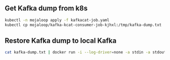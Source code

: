 ## Get Kafka dump from k8s

```bash
kubectl -n mojaloop apply -f kafkacat-job.yaml
kubectl cp mojaloop/kafka-kcat-consumer-job-kjhxl:/tmp/kafka-dump.txt ./kafka-dump.txt
```

## Restore Kafka dump to local Kafka

```bash
cat kafka-dump.txt | docker run -i --log-driver=none -a stdin -a stdout -a stderr --network=test-net edenhill/kcat:1.7.1 -b kafka:29092 -t topic-event-audit -X topic.partitioner=murmur2_random -K\|
```